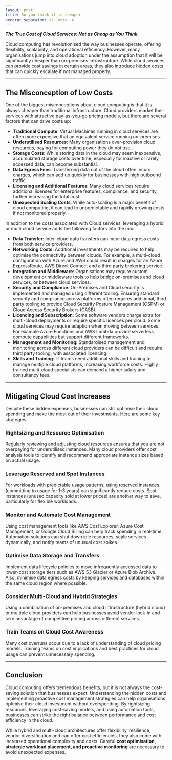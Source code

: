 ```yaml
---
layout: post
title: So you think it is cheaper
excerpt_separator: <!--more-->
---
```


***The True Cost of Cloud Services: Not as Cheap as You Think.***

Cloud computing has revolutionised the way businesses operate, offering flexibility, scalability, and operational efficiency. However, many organisations jump into cloud adoption under the assumption that it will be significantly cheaper than on-premises infrastructure. While cloud services can provide cost savings in certain areas, they also introduce hidden costs that can quickly escalate if not managed properly.

<!--more-->

---

## The Misconception of Low Costs

One of the biggest misconceptions about cloud computing is that it is always cheaper than traditional infrastructure. Cloud providers market their services with attractive pay-as-you-go pricing models, but there are several factors that can drive costs up:

- **Traditional Compute**: Virtual Machines running in cloud services are often more expensive that an equivalent service running on-premises.
- **Underutilised Resources**: Many organisations over-provision cloud resources, paying for computing power they do not use.
- **Storage Costs**: While storing data in the cloud may seem inexpensive, accumulated storage costs over time, especially for inactive or rarely accessed data, can become substantial.
- **Data Egress Fees**: Transferring data out of the cloud often incurs charges, which can add up quickly for businesses with high outbound traffic.
- **Licensing and Additional Features**: Many cloud services require additional licenses for enterprise features, compliance, and security, further increasing the total cost.
- **Unexpected Scaling Costs**: While auto-scaling is a major benefit of cloud computing, it can lead to unpredictable and rapidly growing costs if not monitored properly.

In addition to the costs associated with Cloud services, leveraging a hybrid or multi cloud service adds the following factors into the mix:

- **Data Transfer**: Inter-cloud data transfers can incur data egress costs from both service providers.
- **Networking Costs**: Additional investments may be required to help optimise the connectivity between clouds.  For example, a multi-cloud configuration with Azure and AWS could result in charges for an Azure ExpressRoute, AWS Direct Connect and a third party brokering service.
- **Integration and Middleware**: Organisations may require custom development or middleware tools to help bridge on-premises and cloud services, or between cloud services.
- **Security and Compliance**: On-Premises and Cloud security is implemented and managed using different tooling.  Ensuring standard security and compliance across platforms often requires additional, third party tooling to provide Cloud Security Posture Management (CSPM) or Cloud Access Security Brokers (CASB).
- **Licencing and Subscription**: Some software vendors charge extra for multi-cloud deployments or require specific licences per cloud.  Some cloud services may require adaption when moving between services.  For example Azure Functions and AWS Lambda provide serverless compute capabilities but support different frameworks.
- **Management and Monitoring**: Standardised management and monitoring across different cloud providers can be difficult and require third party tooling, with associated licencing.
- **Skills and Training**: IT teams need additional skills and training to manage multiple cloud platforms, increasing workforce costs.  Highly trained multi-cloud specialists can demand a higher salary and consultancy fees.

---

## Mitigating Cloud Cost Increases

Despite these hidden expenses, businesses can still optimise their cloud spending and make the most out of their investments. Here are some key strategies:

### Rightsizing and Resource Optimisation

Regularly reviewing and adjusting cloud resources ensures that you are not overpaying for underutilised instances. Many cloud providers offer cost analysis tools to identify and recommend appropriate instance sizes based on actual usage.

### Leverage Reserved and Spot Instances

For workloads with predictable usage patterns, using reserved instances (committing to usage for 1-3 years) can significantly reduce costs. Spot instances (unused capacity sold at lower prices) are another way to save, particularly for flexible workloads.

### Monitor and Automate Cost Management

Using cost management tools like AWS Cost Explorer, Azure Cost Management, or Google Cloud Billing can help track spending in real-time. Automation solutions can shut down idle resources, scale services dynamically, and notify teams of unusual cost spikes.

### Optimise Data Storage and Transfers

Implement data lifecycle policies to move infrequently accessed data to lower-cost storage tiers such as AWS S3 Glacier or Azure Blob Archive. Also, minimise data egress costs by keeping services and databases within the same cloud region where possible.

### Consider Multi-Cloud and Hybrid Strategies

Using a combination of on-premises and cloud infrastructure (hybrid cloud) or multiple cloud providers can help businesses avoid vendor lock-in and take advantage of competitive pricing across different services.

### Train Teams on Cloud Cost Awareness

Many cost overruns occur due to a lack of understanding of cloud pricing models. Training teams on cost implications and best practices for cloud usage can prevent unnecessary spending.

---

## Conclusion

Cloud computing offers tremendous benefits, but it is not always the cost-saving solution that businesses expect. Understanding the hidden costs and implementing proactive cost management strategies can help organisations optimise their cloud investment without overspending. By rightsizing resources, leveraging cost-saving models, and using automation tools, businesses can strike the right balance between performance and cost efficiency in the cloud.

While hybrid and multi-cloud architectures offer flexibility, resilience,  vendor diversification and can offer cost efficiencies, they also come with increased operational complexity and costs. Careful **cost optimisation, strategic workload placement, and proactive monitoring** are necessary to avoid unexpected expenses.

